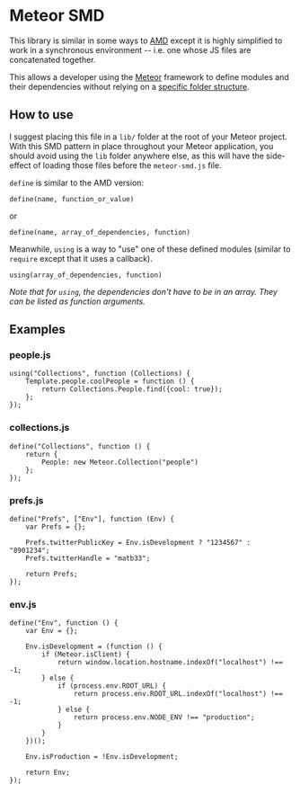 # Meteor SMD

This library is similar in some ways to [AMD](https://github.com/amdjs/amdjs-api/wiki/AMD) except it is highly simplified to work in a synchronous environment -- i.e. one whose JS files are concatenated together.

This allows a developer using the [Meteor](http://www.meteor.com/) framework to define modules and their dependencies without relying on a [specific folder structure](http://docs.meteor.com/#structuringyourapp).

## How to use

I suggest placing this file in a `lib/` folder at the root of your Meteor project. With this SMD pattern in place throughout your Meteor application, you should avoid using the `lib` folder anywhere else, as this will have the side-effect of loading those files before the `meteor-smd.js` file.

`define` is similar to the AMD version:

```
define(name, function_or_value)
```
or
```
define(name, array_of_dependencies, function)
```

Meanwhile, `using` is a way to "use" one of these defined modules (similar to `require` except that it uses a callback).

```
using(array_of_dependencies, function)
```

*Note that for `using`, the dependencies don't have to be in an array. They can be listed as function arguments.*

## Examples

### people.js
```
using("Collections", function (Collections) {
	Template.people.coolPeople = function () {
		return Collections.People.find({cool: true});
	};
});
```

### collections.js
```
define("Collections", function () {
	return {
		People: new Meteor.Collection("people")
	};
});
```

### prefs.js
```
define("Prefs", ["Env"], function (Env) {
	var Prefs = {};

	Prefs.twitterPublicKey = Env.isDevelopment ? "1234567" : "8901234";
	Prefs.twitterHandle = "matb33";

	return Prefs;
});
```

### env.js
```
define("Env", function () {
	var Env = {};

	Env.isDevelopment = (function () {
		if (Meteor.isClient) {
			return window.location.hostname.indexOf("localhost") !== -1;
		} else {
			if (process.env.ROOT_URL) {
				return process.env.ROOT_URL.indexOf("localhost") !== -1;
			} else {
				return process.env.NODE_ENV !== "production";
			}
		}
	})();

	Env.isProduction = !Env.isDevelopment;

	return Env;
});
```